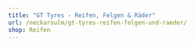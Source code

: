 ```yaml
---
title: "GT Tyres - Reifen, Felgen & Räder"
url: /neckarsulm/gt-tyres-reifen-felgen-und-raeder/
shop: Reifen
---
```

